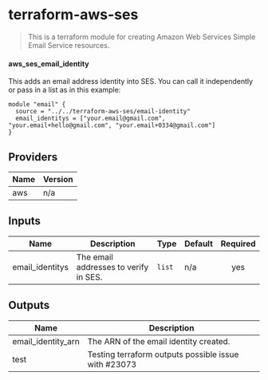 # terraform-aws-ses
> This is a terraform module for creating Amazon Web Services Simple Email Service resources. 


#### aws_ses_email_identity
This adds an email address identity into SES. You can call it independently or pass in a list as in this example: 

````
module "email" {
  source = "../../terraform-aws-ses/email-identity"
  email_identitys = ["your.email@gmail.com", "your.email+hello@gmail.com", "your.email+0334@gmail.com"]
}
````

<!--- BEGIN_TF_DOCS --->
## Providers

| Name | Version |
|------|---------|
| aws | n/a |

## Inputs

| Name | Description | Type | Default | Required |
|------|-------------|------|---------|:-----:|
| email\_identitys | The email addresses to verify in SES. | `list` | n/a | yes |

## Outputs

| Name | Description |
|------|-------------|
| email\_identity\_arn | The ARN of the email identity created. |
| test | Testing terraform outputs possible issue with #23073 |
<!--- END_TF_DOCS --->